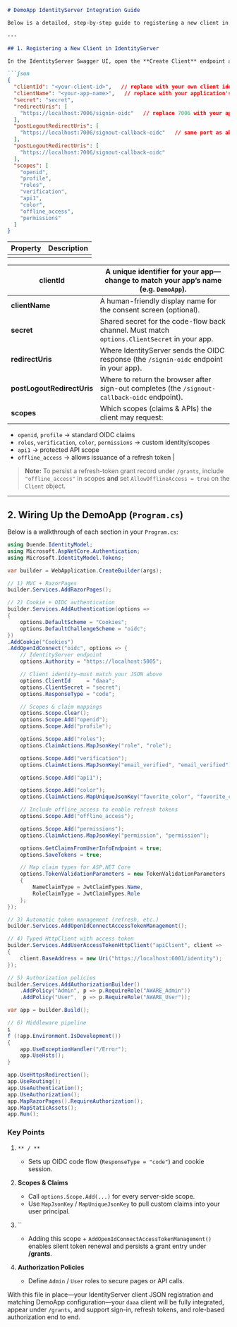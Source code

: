 ````markdown
# DemoApp IdentityServer Integration Guide

Below is a detailed, step-by-step guide to registering a new client in IdentityServer and wiring it up in your DemoApp’s `Program.cs`.

---

## 1. Registering a New Client in IdentityServer

In the IdentityServer Swagger UI, open the **Create Client** endpoint and paste the following JSON payload to register your new application:

```json
{
  "clientId": "<your-client-id>",   // replace with your own client identifier (e.g., "daaa")
  "clientName": "<your-app-name>",   // replace with your application's display name         // human-friendly name; clearly distinct from clientId
  "secret": "secret",
  "redirectUris": [
    "https://localhost:7006/signin-oidc"   // replace 7006 with your app's base URL port (applicationUrl)
  ],
  "postLogoutRedirectUris": [
    "https://localhost:7006/signout-callback-oidc"   // same port as above; matches your applicationUrl
  ],
  "postLogoutRedirectUris": [
    "https://localhost:7006/signout-callback-oidc"
  ],
  "scopes": [
    "openid",
    "profile",
    "roles",
    "verification",
    "api1",
    "color",
    "offline_access",
    "permissions"
  ]
}
````

| Property | Description |
| -------- | ----------- |
|          |             |

| **clientId**               | A unique identifier for your app—change to match your app’s name (e.g. `DemoApp`).            |
| -------------------------- | --------------------------------------------------------------------------------------------- |
| **clientName**             | A human-friendly display name for the consent screen (optional).                              |
| **secret**                 | Shared secret for the code-flow back channel. Must match `options.ClientSecret` in your app.  |
| **redirectUris**           | Where IdentityServer sends the OIDC response (the `/signin-oidc` endpoint in your app).       |
| **postLogoutRedirectUris** | Where to return the browser after sign-out completes (the `/signout-callback-oidc` endpoint). |
| **scopes**                 | Which scopes (claims & APIs) the client may request:                                          |

* `openid`, `profile` → standard OIDC claims
* `roles`, `verification`, `color`, `permissions` → custom identity/scopes
* `api1` → protected API scope
* `offline_access` → allows issuance of a refresh token  |

> **Note:** To persist a refresh-token grant record under `/grants`, include `"offline_access"` in scopes **and** set `AllowOfflineAccess = true` on the `Client` object.

---

## 2. Wiring Up the DemoApp (`Program.cs`)

Below is a walkthrough of each section in your `Program.cs`:

```csharp
using Duende.IdentityModel;
using Microsoft.AspNetCore.Authentication;
using Microsoft.IdentityModel.Tokens;

var builder = WebApplication.CreateBuilder(args);

// 1) MVC + RazorPages
builder.Services.AddRazorPages();

// 2) Cookie + OIDC authentication
builder.Services.AddAuthentication(options =>
{
    options.DefaultScheme = "Cookies";
    options.DefaultChallengeScheme = "oidc";
})
.AddCookie("Cookies")
.AddOpenIdConnect("oidc", options => {
    // IdentityServer endpoint
    options.Authority = "https://localhost:5005";

    // Client identity—must match your JSON above
    options.ClientId     = "daaa";
    options.ClientSecret = "secret";
    options.ResponseType = "code";

    // Scopes & claim mappings
    options.Scope.Clear();
    options.Scope.Add("openid");
    options.Scope.Add("profile");

    options.Scope.Add("roles");
    options.ClaimActions.MapJsonKey("role", "role");

    options.Scope.Add("verification");
    options.ClaimActions.MapJsonKey("email_verified", "email_verified");

    options.Scope.Add("api1");

    options.Scope.Add("color");
    options.ClaimActions.MapUniqueJsonKey("favorite_color", "favorite_color");

    // Include offline_access to enable refresh tokens
    options.Scope.Add("offline_access");

    options.Scope.Add("permissions");
    options.ClaimActions.MapJsonKey("permission", "permission");

    options.GetClaimsFromUserInfoEndpoint = true;
    options.SaveTokens = true;

    // Map claim types for ASP.NET Core
    options.TokenValidationParameters = new TokenValidationParameters
    {
        NameClaimType = JwtClaimTypes.Name,
        RoleClaimType = JwtClaimTypes.Role
    };
});

// 3) Automatic token management (refresh, etc.)
builder.Services.AddOpenIdConnectAccessTokenManagement();

// 4) Typed HttpClient with access token
builder.Services.AddUserAccessTokenHttpClient("apiClient", client =>
{
    client.BaseAddress = new Uri("https://localhost:6001/identity");
});

// 5) Authorization policies
builder.Services.AddAuthorizationBuilder()
    .AddPolicy("Admin", p => p.RequireRole("AWARE_Admin"))
    .AddPolicy("User",  p => p.RequireRole("AWARE_User"));

var app = builder.Build();

// 6) Middleware pipeline
i
f (!app.Environment.IsDevelopment())
{
    app.UseExceptionHandler("/Error");
    app.UseHsts();
}

app.UseHttpsRedirection();
app.UseRouting();
app.UseAuthentication();
app.UseAuthorization();
app.MapRazorPages().RequireAuthorization();
app.MapStaticAssets();
app.Run();
```

### Key Points

1. `** / **`

   * Sets up OIDC code flow (`ResponseType = "code"`) and cookie session.

2. **Scopes & Claims**

   * Call `options.Scope.Add(...)` for every server-side scope.
   * Use `MapJsonKey` / `MapUniqueJsonKey` to pull custom claims into your user principal.

3. \`\`

   * Adding this scope + `AddOpenIdConnectAccessTokenManagement()` enables silent token renewal and persists a grant entry under **/grants**.

4. **Authorization Policies**

   * Define `Admin` / `User` roles to secure pages or API calls.

With this file in place—your IdentityServer client JSON registration and matching DemoApp configuration—your `daaa` client will be fully integrated, appear under `/grants`, and support sign-in, refresh tokens, and role-based authorization end to end.
